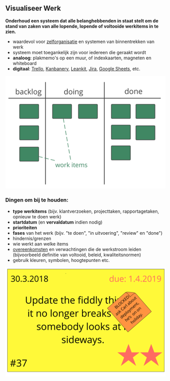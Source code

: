 ## Visualiseer Werk

**Onderhoud een systeem dat alle belanghebbenden in staat stelt om de stand van zaken van alle lopende, lopende of voltooide werkitems in te zien.**

- waardevol voor [zelforganisatie](glossary:self-organization) en systemen van binnentrekken van werk
- systeem moet toegankelijk zijn voor iedereen die geraakt wordt
- **analoog**: plakmemo's op een muur, of indexkaarten, magneten en whiteboard
- **digitaal**: [Trello](https://trello.com/), [Kanbanery](https://kanbanery.com/), [Leankit](https://leankit.com/), [Jira](https://www.atlassian.com/software/jira), [Google Sheets](https://www.google.com/sheets/about/), etc.

![Visualisatie van een eenvoudig werkproces](img/workflow-and-value/simple-process.png)

### Dingen om bij te houden:

- **type werkitems** (bijv. klantverzoeken, projecttaken, rapportagetaken, opnieuw te doen werk)
- **startdatum** (en **vervaldatum** indien nodig)
- **prioriteiten**
- **fases** van het werk (bijv. "te doen", "in uitvoering", "review" en "done")
- hindernis/grenzen
- wie werkt aan welke items
- [overeenkomsten](glossary:agreement) en verwachtingen die de werkstroom leiden (bijvoorbeeld definitie van voltooid, beleid, kwaliteitsnormen)
- gebruik kleuren, symbolen, hoogtepunten etc.

![Een kaart representeert een werkitem](img/workflow-and-value/card.png)